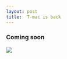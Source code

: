 ```yaml
---
layout: post
title:  T-mac is back
---
```


### Coming soon

![](http://www.enterbaystore.com/web_2014/upload_files/eshop_product/p84/gallery/1469706797_details.jpg)
